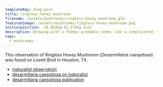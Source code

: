 ```yaml
---
templateKey: blog-post
title: ringless honey mushroom
filename: /assets/mushrooms/ringless-honey-mushroom.glb
featuredimage: /assets/mushrooms/ringless-honey-mushroom.png
initialposition: -55.02deg 62.37deg auto
description: Brewing with a Chemex probably seems like a complicated, time-consuming ordeal, but once you get used to the process, it becomes a soothing ritual that's worth the effort every time.
tags:
  - mushrooms
---
```

This observation of Ringless Honey Mushroom (*Desarmillaria caespitosa*) was found on Lovett Blvd in Houston, TX.

- [inaturalist observation](https://www.inaturalist.org/observations/102110049)
- [desarmillaria caespitosa on inaturalist](https://www.inaturalist.org/taxa/1238700-Desarmillaria-caespitosa)
- [desarmillaria caespitosa publication](https://www.fs.usda.gov/treesearch/pubs/62672)
